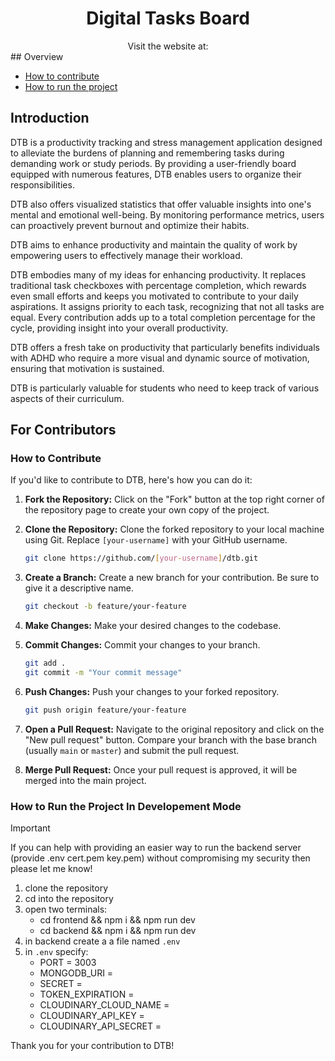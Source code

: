 <h1 align="center"><strong>Digital Tasks Board</strong></h1>

<div align="center">Visit the website at: <https://dtboard.tech></div>
## Overview

- [How to contribute](https://github.com/me3zaAKAgoat/dtb?tab=readme-ov-file#how-to-contribute)
- [How to run the project](https://github.com/me3zaAKAgoat/dtb?tab=readme-ov-file#how-to-run-the-project-in-developement-mode)

## Introduction

DTB is a productivity tracking and stress management application designed to alleviate the burdens of planning and remembering tasks during demanding work or study periods. By providing a user-friendly board equipped with numerous features, DTB enables users to organize their responsibilities.

DTB also offers visualized statistics that offer valuable insights into one's mental and emotional well-being. By monitoring performance metrics, users can proactively prevent burnout and optimize their habits.

DTB aims to enhance productivity and maintain the quality of work by empowering users to effectively manage their workload.

DTB embodies many of my ideas for enhancing productivity. It replaces traditional task checkboxes with percentage completion, which rewards even small efforts and keeps you motivated to contribute to your daily aspirations. It assigns priority to each task, recognizing that not all tasks are equal. Every contribution adds up to a total completion percentage for the cycle, providing insight into your overall productivity.

DTB offers a fresh take on productivity that particularly benefits individuals with ADHD who require a more visual and dynamic source of motivation, ensuring that motivation is sustained.

DTB is particularly valuable for students who need to keep track of various aspects of their curriculum.

## For Contributors

### How to Contribute

If you'd like to contribute to DTB, here's how you can do it:

1. **Fork the Repository:** Click on the "Fork" button at the top right corner of the repository page to create your own copy of the project.
2. **Clone the Repository:** Clone the forked repository to your local machine using Git. Replace `[your-username]` with your GitHub username.

   ```bash
   git clone https://github.com/[your-username]/dtb.git
   ```

3. **Create a Branch:** Create a new branch for your contribution. Be sure to give it a descriptive name.

   ```bash
   git checkout -b feature/your-feature
   ```

4. **Make Changes:** Make your desired changes to the codebase.
5. **Commit Changes:** Commit your changes to your branch.

   ```bash
   git add .
   git commit -m "Your commit message"
   ```

6. **Push Changes:** Push your changes to your forked repository.

   ```bash
   git push origin feature/your-feature
   ```

7. **Open a Pull Request:** Navigate to the original repository and click on the "New pull request" button. Compare your branch with the base branch (usually `main` or `master`) and submit the pull request.
8. **Merge Pull Request:** Once your pull request is approved, it will be merged into the main project.

### How to Run the Project In Developement Mode

> [!IMPORTANT]  
> If you can help with providing an easier way to run the backend server (provide .env cert.pem key.pem) without compromising my security then please let me know!

1. clone the repository
2. cd into the repository
3. open two terminals:
   - cd frontend && npm i && npm run dev
   - cd backend && npm i && npm run dev
4. in backend create a a file named `.env`
5. in `.env` specify:
   - PORT = 3003
   - MONGODB_URI =
   - SECRET =
   - TOKEN_EXPIRATION =
   - CLOUDINARY_CLOUD_NAME =
   - CLOUDINARY_API_KEY =
   - CLOUDINARY_API_SECRET =

Thank you for your contribution to DTB!
